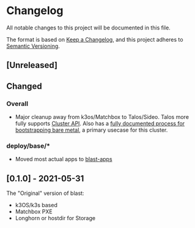 # Changelog

All notable changes to this project will be documented in this file.

The format is based on [Keep a Changelog](https://keepachangelog.com/en/1.0.0/),
and this project adheres to [Semantic Versioning](https://semver.org/spec/v2.0.0.html).

## [Unreleased]

## Changed

### Overall

- Major cleanup away from k3os/Matchbox to Talos/Sideo.  Talos more fully supports [Cluster API](https://cluster-api.sigs.k8s.io/).  Also has a [fully documented process for bootstrapping bare metal](https://www.sidero.dev/docs/v0.2/guides/bootstrapping/), a primary usecase for this cluster.

### deploy/base/*
  
- Moved most actual apps to [blast-apps](https://github.com/ssmiller25/blast-apps/)

## [0.1.0] - 2021-05-31

The "Original" version of blast:

- k3OS/k3s based
- Matchbox PXE 
- Longhorn or hostdir for Storage
